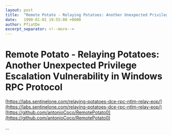 ```yaml
---
layout: post
title:  "Remote Potato - Relaying Potatoes: Another Unexpected Privilege Escalation Vulnerability in Windows RPC Protocol"
date:   1990-01-01 19:55:00 +0000
author: PfiatDe
excerpt_separator: <!--more-->
---
```


# Remote Potato - Relaying Potatoes: Another Unexpected Privilege Escalation Vulnerability in Windows RPC Protocol
[https://labs.sentinelone.com/relaying-potatoes-dce-rpc-ntlm-relay-eop/](https://labs.sentinelone.com/relaying-potatoes-dce-rpc-ntlm-relay-eop/)
[https://github.com/antonioCoco/RemotePotato0](https://github.com/antonioCoco/RemotePotato0)

...
<!--more-->

